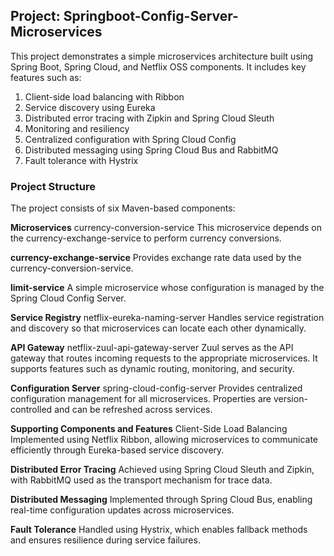 ## Project: Springboot-Config-Server-Microservices

This project demonstrates a simple microservices architecture built using Spring Boot, Spring Cloud, and Netflix OSS components. It includes key features such as:

1. Client-side load balancing with Ribbon
2. Service discovery using Eureka
3. Distributed error tracing with Zipkin and Spring Cloud Sleuth
4. Monitoring and resiliency
5. Centralized configuration with Spring Cloud Config
6. Distributed messaging using Spring Cloud Bus and RabbitMQ
7. Fault tolerance with Hystrix

### Project Structure
The project consists of six Maven-based components:

**Microservices**
currency-conversion-service
This microservice depends on the currency-exchange-service to perform currency conversions.

**currency-exchange-service**
Provides exchange rate data used by the currency-conversion-service.

**limit-service**
A simple microservice whose configuration is managed by the Spring Cloud Config Server.

**Service Registry**
netflix-eureka-naming-server
Handles service registration and discovery so that microservices can locate each other dynamically.

**API Gateway**
netflix-zuul-api-gateway-server
Zuul serves as the API gateway that routes incoming requests to the appropriate microservices. It supports features such as dynamic routing, monitoring, and security.

**Configuration Server**
spring-cloud-config-server
Provides centralized configuration management for all microservices. Properties are version-controlled and can be refreshed across services.

**Supporting Components and Features**
Client-Side Load Balancing
Implemented using Netflix Ribbon, allowing microservices to communicate efficiently through Eureka-based service discovery.

**Distributed Error Tracing**
Achieved using Spring Cloud Sleuth and Zipkin, with RabbitMQ used as the transport mechanism for trace data.

**Distributed Messaging**
Implemented through Spring Cloud Bus, enabling real-time configuration updates across microservices.

**Fault Tolerance**
Handled using Hystrix, which enables fallback methods and ensures resilience during service failures.
